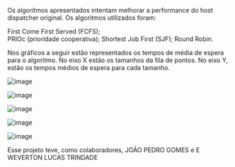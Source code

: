 Os algoritmos apresentados intentam melhorar a performance do host dispatcher original. 
Os algoritmos utilizados foram:

First Come First Served (FCFS);  
PRIOc (prioridade cooperativa); 
Shortest Job First (SJF); 
Round Robin.


Nos gráficos a seguir estão representados os tempos de média de espera para o algoritmo. No eixo X estão os tamanhos da fila de pontos.
No eixo Y, estão os tempos médios de espera para cada tamanho.

![image](https://user-images.githubusercontent.com/39598441/157037288-1f63c27c-a3b3-4d9c-b0a9-8f45b3aa2f32.png)

![image](https://user-images.githubusercontent.com/39598441/157037318-12bf6669-34e4-455b-9a73-42bfc977269d.png)

![image](https://user-images.githubusercontent.com/39598441/157037348-f7fecf3a-10a9-4608-b486-f80f83ef8b13.png)

![image](https://user-images.githubusercontent.com/39598441/157037377-d6ec3bd3-478b-43f5-abb0-1a6f22c9bc32.png)

![image](https://user-images.githubusercontent.com/39598441/157037400-3a078dec-e925-42d7-aa85-39d09ed963ba.png)


Esse projeto teve, como colaboradores, JOÃO PEDRO GOMES e 
E WEVERTON LUCAS TRINDADE
